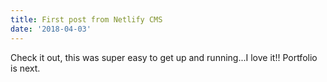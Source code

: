 ```yaml
---
title: First post from Netlify CMS
date: '2018-04-03'
---
```

Check it out, this was super easy to get up and running...I love it!!  Portfolio is next.
